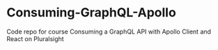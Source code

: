 # Consuming-GraphQL-Apollo
Code repo for course Consuming a GraphQL API with Apollo Client and React on Pluralsight
